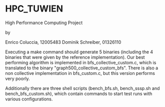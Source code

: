 # HPC_TUWIEN
High Performance Computing Project

by

Enrico Coluccia, 12005483
Dominik Schreiber, 01326110

Executing a make command should generate 5 binaries (including the 4 binaries that were given by the reference implementation).
Our best performing algorithm is implemented in bfs_collective_custom.c, which is translated to the binary "graph500_collective_custom_bfs".
There is also a non collective implementation in bfs_custom.c, but this version performs very poorly.

Additionally there are three shell scripts (bench_bfs.sh, bench_sssp.sh and bench_bfs_custom.sh), which contain commands to start test runs with various configurations.
